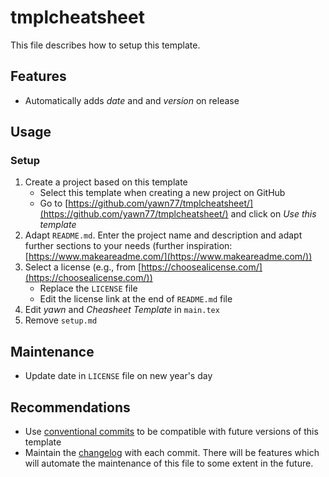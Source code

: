 # tmplcheatsheet

This file describes how to setup this template.

## Features

* Automatically adds *date* and and *version* on release

## Usage

### Setup

1. Create a project based on this template
   * Select this template when creating a new project on GitHub
   * Go to [https://github.com/yawn77/tmplcheatsheet/](https://github.com/yawn77/tmplcheatsheet/) and click on *Use this template*
2. Adapt `README.md`. Enter the project name and description and adapt further sections to your needs (further inspiration: [https://www.makeareadme.com/](https://www.makeareadme.com/))
3. Select a license (e.g., from [https://choosealicense.com/](https://choosealicense.com/))
   * Replace the `LICENSE` file
   * Edit the license link at the end of `README.md` file
4. Edit *yawn* and *Cheasheet Template* in `main.tex`
5. Remove `setup.md`

## Maintenance

* Update date in `LICENSE` file on new year's day

## Recommendations

* Use [conventional commits](https://www.conventionalcommits.org/en/v1.0.0/) to be compatible with future versions of this template
* Maintain the [changelog](https://keepachangelog.com/en/1.0.0/) with each commit. There will be features which will automate the maintenance of this file to some extent in the future.
